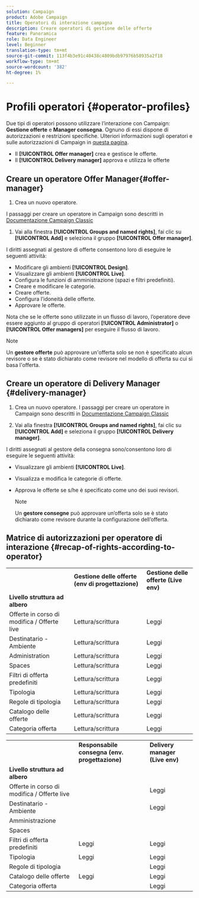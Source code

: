 ```yaml
---
solution: Campaign
product: Adobe Campaign
title: Operatori di interazione campagna
description: Creare operatori di gestione delle offerte
feature: Panoramica
role: Data Engineer
level: Beginner
translation-type: tm+mt
source-git-commit: 113f4b3e91c40438c4809bdb97976b58935a2f18
workflow-type: tm+mt
source-wordcount: '382'
ht-degree: 1%

---
```



# Profili operatori {#operator-profiles}

Due tipi di operatori possono utilizzare l’interazione con Campaign: **Gestione offerte** e **Manager consegna**. Ognuno di essi dispone di autorizzazioni e restrizioni specifiche. Ulteriori informazioni sugli operatori e sulle autorizzazioni di Campaign in [questa pagina](../start/permissions.md).

* Il **[!UICONTROL Offer manager]** crea e gestisce le offerte.
* Il **[!UICONTROL Delivery manager]** approva e utilizza le offerte

## Creare un operatore Offer Manager{#offer-manager}

1. Crea un nuovo operatore.

I passaggi per creare un operatore in Campaign sono descritti in [Documentazione Campaign Classic](https://experienceleague.adobe.com/docs/campaign-classic/using/getting-started/permissions/access-management-operators.html)

1. Vai alla finestra **[!UICONTROL Groups and named rights]**, fai clic su **[!UICONTROL Add]** e seleziona il gruppo **[!UICONTROL Offer manager]**.

I diritti assegnati al gestore di offerte consentono loro di eseguire le seguenti attività:

* Modificare gli ambienti **[!UICONTROL Design]**.
* Visualizzare gli ambienti **[!UICONTROL Live]**.
* Configura le funzioni di amministrazione (spazi e filtri predefiniti).
* Creare e modificare le categorie.
* Creare offerte.
* Configura l’idoneità delle offerte.
* Approvare le offerte.

Nota che se le offerte sono utilizzate in un flusso di lavoro, l’operatore deve essere aggiunto al gruppo di operatori **[!UICONTROL Administrator]** o **[!UICONTROL Offer managers]** per eseguire il flusso di lavoro.

>[!NOTE]
>
>Un **gestore offerte** può approvare un&#39;offerta solo se non è specificato alcun revisore o se è stato dichiarato come revisore nel modello di offerta su cui si basa l&#39;offerta.

## Creare un operatore di Delivery Manager {#delivery-manager}

1. Crea un nuovo operatore.
I passaggi per creare un operatore in Campaign sono descritti in [Documentazione Campaign Classic](https://experienceleague.adobe.com/docs/campaign-classic/using/getting-started/permissions/access-management-operators.html)

1. Vai alla finestra **[!UICONTROL Groups and named rights]**, fai clic su **[!UICONTROL Add]** e seleziona il gruppo **[!UICONTROL Delivery manager]**.

I diritti assegnati al gestore della consegna sono/consentono loro di eseguire le seguenti attività:

* Visualizzare gli ambienti **[!UICONTROL Live]**.
* Visualizza e modifica le categorie di offerte.
* Approva le offerte se s/he è specificato come uno dei suoi revisori.

   >[!NOTE]
   >
   >Un **gestore consegne** può approvare un’offerta solo se è stato dichiarato come revisore durante la configurazione dell’offerta.

## Matrice di autorizzazioni per operatore di interazione {#recap-of-rights-according-to-operator}

<table> 
 <tbody> 
  <tr> 
   <td> </td> 
   <td> <strong>Gestione delle offerte (env di progettazione)</strong><br /> </td> 
   <td> <strong>Gestione delle offerte (Live env)</strong><br /> </td> 
  </tr> 
  <tr> 
   <td> <strong>Livello struttura ad albero</strong><br /> </td> 
   <td> </td> 
   <td> </td> 
  </tr> 
  <tr> 
   <td> Offerte in corso di modifica / Offerte live<br /> </td> 
   <td> Lettura/scrittura<br /> </td> 
   <td> Leggi<br /> </td> 
  </tr> 
  <tr> 
   <td> Destinatario - Ambiente<br /> </td> 
   <td> Lettura/scrittura<br /> </td> 
   <td> Leggi<br /> </td> 
  </tr> 
  <tr> 
   <td> Administration<br /> </td> 
   <td> Lettura/scrittura<br /> </td> 
   <td> Leggi<br /> </td> 
  </tr> 
  <tr> 
   <td> Spaces<br /> </td> 
   <td> Lettura/scrittura<br /> </td> 
   <td> Leggi<br /> </td> 
  </tr> 
  <tr> 
   <td> Filtri di offerta predefiniti<br /> </td> 
   <td> Lettura/scrittura<br /> </td> 
   <td> Leggi<br /> </td> 
  </tr> 
  <tr> 
   <td> Tipologia<br /> </td> 
   <td> Lettura/scrittura<br /> </td> 
   <td> Leggi<br /> </td> 
  </tr> 
  <tr> 
   <td> Regole di tipologia<br /> </td> 
   <td> Lettura/scrittura<br /> </td> 
   <td> Leggi<br /> </td> 
  </tr> 
  <tr> 
   <td> Catalogo delle offerte<br /> </td> 
   <td> Lettura/scrittura<br /> </td> 
   <td> Leggi<br /> </td> 
  </tr> 
  <tr> 
   <td> Categoria offerta<br /> </td> 
   <td> Lettura/scrittura<br /> </td> 
   <td> Leggi<br /> </td> 
  </tr> 
 </tbody> 
</table>

<table> 
 <tbody> 
  <tr> 
   <td> </td> 
   <td> <strong>Responsabile consegna (env. progettazione)</strong><br /> </td> 
   <td> <strong>Delivery manager (Live env)</strong><br /> </td> 
  </tr> 
  <tr> 
   <td> <strong>Livello struttura ad albero</strong><br /> </td> 
   <td> </td> 
   <td> </td> 
  </tr> 
  <tr> 
   <td> Offerte in corso di modifica / Offerte live<br /> </td> 
   <td> </td> 
   <td> Leggi<br /> </td> 
  </tr> 
  <tr> 
   <td> Destinatario - Ambiente<br /> </td> 
   <td> </td> 
   <td> Leggi<br /> </td> 
  </tr> 
  <tr> 
   <td> Amministrazione<br /> </td> 
   <td> </td> 
   <td> </td> 
  </tr> 
  <tr> 
   <td> Spaces<br /> </td> 
   <td> </td> 
   <td> </td> 
  </tr> 
  <tr> 
   <td> Filtri di offerta predefiniti<br /> </td> 
   <td> Leggi<br /> </td> 
   <td> Leggi<br /> </td> 
  </tr> 
  <tr> 
   <td> Tipologia<br /> </td> 
   <td> Leggi<br /> </td> 
   <td> Leggi<br /> </td> 
  </tr> 
  <tr> 
   <td> Regole di tipologia<br /> </td> 
   <td> </td> 
   <td> Leggi<br /> </td> 
  </tr> 
  <tr> 
   <td> Catalogo delle offerte<br /> </td> 
   <td> Leggi<br /> </td> 
   <td> Leggi<br /> </td> 
  </tr> 
  <tr> 
   <td> Categoria offerta<br /> </td> 
   <td> </td> 
   <td> Leggi<br /> </td> 
  </tr> 
 </tbody> 
</table>

